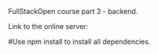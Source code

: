 FullStackOpen course part 3 - backend.

Link to the online server: 




#Use npm install to install all dependencies.